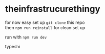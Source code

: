 # theinfrastrucurethingy

for now easy set up `git clone` this repo  
then `npm run reinstall` for clean set up  

run with `npm run dev`  

typeshi